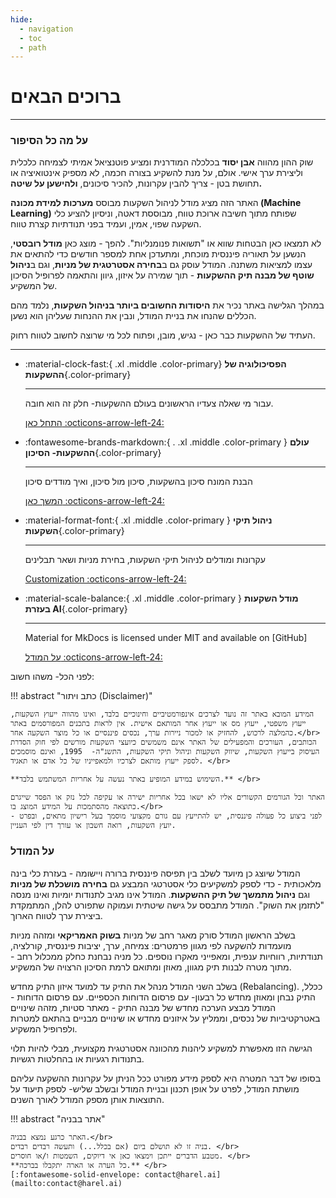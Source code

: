 ```yaml
---
hide:
  - navigation
  - toc
  - path
---
```


# ברוכים הבאים

---

### על מה כל הסיפור

שוק ההון מהווה **אבן יסוד** בכלכלה המודרנית ומציע פוטנציאל אמיתי לצמיחה כלכלית וליצירת ערך אישי. אולם, על מנת להשקיע בצורה חכמה, לא מספיק אינטואיציה או תחושת בטן - צריך להבין עקרונות, להכיר סיכונים, **ולהישען על שיטה.**

האתר הזה מציג מודל לניהול השקעות מבוסס **מערכות למידת מכונה (Machine Learning)** שפותח מתוך חשיבה ארוכת טווח, מבוססת דאטה, וניסיון להציע כלי השקעה שפוי, אמין, ועמיד בפני תנודתיות קצרת טווח.

לא תמצאו כאן הבטחות שווא או "תשואות פנומנליות". להפך - מוצג כאן **מודל רובסטי**, הנשען על תאוריה פיננסית מוכחת, ומתעדכן אחת למספר חודשים כדי להתאים את עצמו למציאות משתנה. המודל עוסק גם ב**בחירה אסטרטגית של מניות**, וגם ב**ניהול שוטף של מבנה תיק ההשקעות** - תוך שמירה על איזון, גיוון והתאמה לפרופיל הסיכון של המשקיע.

במהלך הגלישה באתר נכיר את **היסודות החשובים ביותר בניהול השקעות**, נלמד מהם הכללים שהנחו את בניית המודל, ונבין את ההנחות שעליהן הוא נשען.

העתיד של ההשקעות כבר כאן - נגיש, מובן, ופתוח לכל מי שרוצה לחשוב לטווח רחוק.

---

<div class="grid cards" markdown>

-   :material-clock-fast:{ .xl .middle .color-primary} __הפסיכולוגיה של ההשקעות__{.color-primary}

    ---

    עבור מי שאלה צעדיו הראשונים בעולם ההשקעות- חלק זה הוא חובה.

    [התחל כאן  :octicons-arrow-left-24:](#)

-   :fontawesome-brands-markdown:{ . .xl .middle .color-primary } __עולם ההשקעות- הסיכון__{.color-primary}

    ---

    הבנת המונח סיכון בהשקעות, סיכון מול סיכון, ואיך מודדים סיכון

    [המשך כאן :octicons-arrow-left-24:](#)

-   :material-format-font:{  .xl .middle .color-primary } __ניהול תיקי השקעות__{.color-primary}

    ---

    עקרונות ומודלים לניהול תיקי השקעות, בחירת מניות ושאר תבלינים 

    [Customization :octicons-arrow-left-24:](#)

-   :material-scale-balance:{  .xl .middle .color-primary } __מודל השקעות בעזרת AI__{.color-primary}

    ---

    Material for MkDocs is licensed under MIT and available on [GitHub]

    [על המודל :octicons-arrow-left-24:](#)

</div>



לפני הכל- משהו חשוב:

!!! abstract "כתב ויתור (Disclaimer)"

    המידע המובא באתר זה נועד לצרכים אינפורמטיביים וחינוכיים בלבד, ואינו מהווה ייעוץ השקעות, ייעוץ משפטי, ייעוץ מס או ייעוץ אחר המותאם אישית. אין לראות בתכנים המפורסמים באתר כהמלצה לרכוש, להחזיק או למכור ניירות ערך, נכסים פיננסיים או כל מוצר השקעה אחר.</br>
    הכותבים, העורכים והמפעילים של האתר אינם משמשים כיועצי השקעות מורשים לפי חוק הסדרת העיסוק בייעוץ השקעות, שיווק השקעות וניהול תיקי השקעות, התשנ"ה-  1995, ואינם מוסמכים לספק ייעוץ מותאם לצרכיו ולמאפייניו של כל אדם או תאגיד. </br>

    **השימוש במידע המופיע באתר נעשה על אחריות המשתמש בלבד.** </br>

    האתר וכל הגורמים הקשורים אליו לא ישאו בכל אחריות ישירה או עקיפה לכל נזק או הפסד שייגרם כתוצאה מהסתמכות על המידע המוצג בו.</br>
    לפני ביצוע כל פעולה פיננסית, יש להתייעץ עם גורם מקצועי מוסמך בעל רישיון מתאים, ובפרט - יועץ השקעות, רואה חשבון או עורך דין לפי העניין.

### על המודל

המודל שיוצג כן מיועד לשלב בין תפיסה פיננסית ברורה ויישומה - בעזרת כלי בינה מלאכותית - כדי לספק למשקיעים כלי אסטרטגי המבצע גם **בחירה מושכלת של מניות** וגם **ניהול מתמשך של תיק ההשקעות**. המודל אינו מגיב לתנודות יומיות ואינו מנסה "לתזמן את השוק". המודל מתבסס על גישה שיטתית ועמוקה שתפורט להלן, המתמקדת ביצירת ערך לטווח הארוך.

בשלב הראשון המודל סורק מאגר רחב של מניות **בשוק האמריקאי** ומזהה מניות מועמדות להשקעה לפי מגוון פרמטרים: צמיחה, ערך, יציבות פיננסית, קורלציה, תנודתיות, רווחיות ענפית, ומאפייני מאקרו נוספים. כל מניה נבחנת כחלק ממכלול רחב - מתוך מטרה לבנות תיק מגוון, מאוזן ומתואם לרמת הסיכון הרצויה של המשקיע.

בשלב השני המודל מנהל את התיק עד למועד איזון התיק מחדש (Rebalancing). ככלל, התיק נבחן ומאוזן מחדש כל רבעון- עם פרסום הדוחות הכספיים. עם פרסום הדוחות - המודל מבצע הערכה מחדש של מבנה התיק - מאתר סטיות, מזהה שינויים באטרקטיביות של נכסים, וממליץ על איזונים מחדש או שינויים מבניים בהתאם למטרות ולפרופיל המשקיע.

הגישה הזו מאפשרת למשקיע ליהנות מהכוונה אסטרטגית מקצועית, מבלי להיות תלוי בתנודות רגעיות או בהחלטות רגשיות.

בסופו של דבר המטרה היא לספק מידע מפורט ככל הניתן על עקרונות ההשקעה עליהם מושתת המודל, לפרט על אופן תכנון ובניית המודל ובשלב שליש- לספק תיעוד על התוצאות אותן מספק המודל לאורך השנים.

!!! abstract "אתר בבניה"

    האתר כרגע נמצא בבניה.</br>
    בניה זו לא תושלם ביום (אם בכלל...) ותעשה רבדים רבדים. </br>
    מטבע הדברים ייתכן וימצאו כאן אי דיוקים, השמטות ו/או חוסרים. </br>
    **כל הערה או הארה יתקבלו בברכה.** </br>
    [:fontawesome-solid-envelope: contact@harel.ai](mailto:contact@harel.ai)


